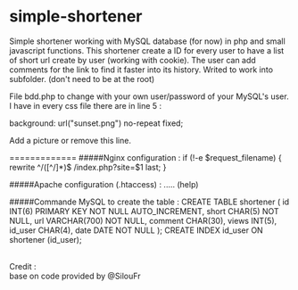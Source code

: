 # simple-shortener

<p>Simple shortener working with MySQL database (for now) in php and small javascript functions.
This shortener create a ID for every user to have a list of short url create by user (working with cookie). The user can add comments for the link to find it faster into its history.
Writed to work into subfolder. (don't need to be at the root)
</p>
<p>
File bdd.php to change with your own user/password of your MySQL's user.<br>
I have in every css file there are in line 5 : 
</p>
	background: url("sunset.png") no-repeat fixed;
<p>
Add a picture or remove this line.
</p>
=============
#####Nginx configuration :
    if (!-e $request_filename) {
    		rewrite ^/([^/]*)$ /index.php?site=$1 last;
    }

#####Apache configuration (.htaccess) :
    ..... (help)

#####Commande MySQL to create the table :
	CREATE TABLE shortener
	(
			id INT(6) PRIMARY KEY NOT NULL AUTO_INCREMENT,
			short CHAR(5) NOT NULL,
			url VARCHAR(700) NOT NULL,
			comment CHAR(30),
			views INT(5),
			id_user CHAR(4),
			date DATE NOT NULL
	);
	CREATE INDEX id_user ON shortener (id_user);


<p><br/>
Credit :<br />
base on code provided by @SilouFr
</p>
